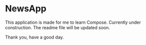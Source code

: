 # NewsApp
This application is made for me to learn Compose. Currently under construction. The readme file will be updated soon.

Thank you, have a good day.
